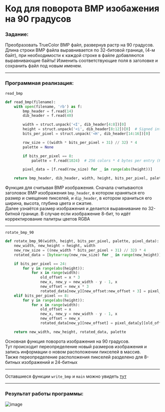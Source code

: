 <h1>Код для поворота BMP изобажения на 90 градусов</h1>

<h3>Задание:</h3>
Преобразовать TrueColor BMP файл, развернув растр на 90 градусов. <br>
Длина
строки BMP файла выравнивается по 32-битовой границе, (4-м байт), при
необходимости к каждой строке в файле добавляются выравнивающие байты!
Изменить соответствующие поля в заголовке и сохранить файл под новым
именем.

------

<h3>Программная реализация: </h3>

```read_bmp```

```python
def read_bmp(filename):
    with open(filename, 'rb') as f:
        bmp_header = f.read(14)
        dib_header = f.read(40)

        width = struct.unpack('<I', dib_header[4:8])[0]
        height = struct.unpack('<i', dib_header[8:12])[0]  # Signed integer for height
        bits_per_pixel = struct.unpack('<H', dib_header[14:16])[0]

        row_size = ((width * bits_per_pixel + 31) // 32) * 4
        palette = None

        if bits_per_pixel == 8:
            palette = f.read(1024)  # 256 colors * 4 bytes per entry (RGBA)

        pixel_data = [f.read(row_size) for _ in range(abs(height))]

    return bmp_header, dib_header, width, height, bits_per_pixel, palette, pixel_data
```
Функция для считывая BMP изображения. Сначала считываются заголовок BMP изображения ```bmp_header```, в котором храняться его размер и смещение пикселей, 
и ```dip_header```, в котором храниться  его ширина, высота, глубина цвета и сжатие. <br>
Далее узнаётся размер изображения и делается выравнивание по 32-битной границе. В случае если изображение 8-бит, то идёт корректирование палитры цветов RGBA

-----

```rotate_bmp_90```

```python
def rotate_bmp_90(width, height, bits_per_pixel, palette, pixel_data):
    new_width, new_height = height, width
    new_row_size = ((new_width * bits_per_pixel + 31) // 32) * 4
    rotated_data = [bytearray(new_row_size) for _ in range(new_height)]

    if bits_per_pixel == 24:
        for y in range(abs(height)):
            for x in range(width):
                old_offset = x * 3
                new_x, new_y = new_width - y - 1, x
                new_offset = new_x * 3
                rotated_data[new_y][new_offset:new_offset + 3] = pixel_data[y][old_offset:old_offset + 3]
    elif bits_per_pixel == 8:
        for y in range(abs(height)):
            for x in range(width):
                old_offset = x
                new_x, new_y = new_width - y - 1, x
                new_offset = new_x
                rotated_data[new_y][new_offset] = pixel_data[y][old_offset]

    return new_width, new_height, rotated_data, palette
```
Основная функция поворота изображения на 90 градусов. <br>
Тут происходит переопределение новый размеров изображения и запись информации о новом расположении пикселей в массив. <br>
Также переопределение расположения пикселей разделено для 8-битных изображений и 24-битных

-----

Оставшиеся функции ```write_bmp``` и ```main``` можно увидеть [тут](https://github.com/sinedfq/Convert_BMP/tree/main) 

-----

<h3>Результат работы программы: </h3>

![image](https://github.com/user-attachments/assets/8e2d0df7-9993-4b6d-88d0-c4684ea08230)
